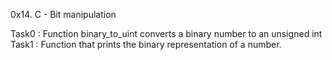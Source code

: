 0x14. C - Bit manipulation

Task0 : Function binary_to_uint converts a binary number to an unsigned int
Task1 : Function that prints the binary representation of a number.
